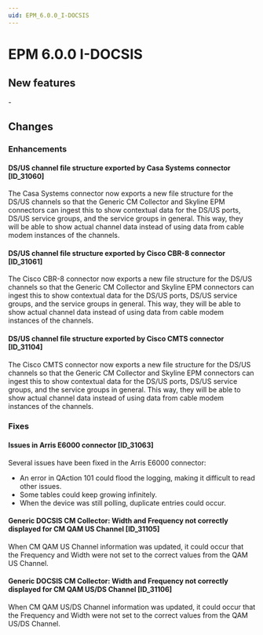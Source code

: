 ```yaml
---
uid: EPM_6.0.0_I-DOCSIS
---
```


# EPM 6.0.0 I-DOCSIS

## New features

\-

## Changes

### Enhancements

#### DS/US channel file structure exported by Casa Systems connector \[ID_31060\]

The Casa Systems connector now exports a new file structure for the DS/US channels so that the Generic CM Collector and Skyline EPM connectors can ingest this to show contextual data for the DS/US ports, DS/US service groups, and the service groups in general. This way, they will be able to show actual channel data instead of using data from cable modem instances of the channels.

#### DS/US channel file structure exported by Cisco CBR-8 connector \[ID_31061\]

The Cisco CBR-8 connector now exports a new file structure for the DS/US channels so that the Generic CM Collector and Skyline EPM connectors can ingest this to show contextual data for the DS/US ports, DS/US service groups, and the service groups in general. This way, they will be able to show actual channel data instead of using data from cable modem instances of the channels.

#### DS/US channel file structure exported by Cisco CMTS connector \[ID_31104\]

The Cisco CMTS connector now exports a new file structure for the DS/US channels so that the Generic CM Collector and Skyline EPM connectors can ingest this to show contextual data for the DS/US ports, DS/US service groups, and the service groups in general. This way, they will be able to show actual channel data instead of using data from cable modem instances of the channels.

### Fixes

#### Issues in Arris E6000 connector \[ID_31063\]

Several issues have been fixed in the Arris E6000 connector:

- An error in QAction 101 could flood the logging, making it difficult to read other issues.
- Some tables could keep growing infinitely.
- When the device was still polling, duplicate entries could occur.

#### Generic DOCSIS CM Collector: Width and Frequency not correctly displayed for CM QAM US Channel \[ID_31105\]

When CM QAM US Channel information was updated, it could occur that the Frequency and Width were not set to the correct values from the QAM US Channel.

#### Generic DOCSIS CM Collector: Width and Frequency not correctly displayed for CM QAM US/DS Channel \[ID_31106\]

When CM QAM US/DS Channel information was updated, it could occur that the Frequency and Width were not set to the correct values from the QAM US/DS Channel.
